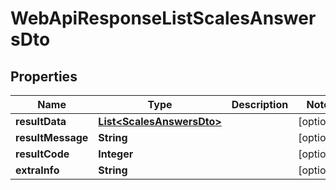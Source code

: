 
# WebApiResponseListScalesAnswersDto

## Properties
Name | Type | Description | Notes
------------ | ------------- | ------------- | -------------
**resultData** | [**List&lt;ScalesAnswersDto&gt;**](ScalesAnswersDto.md) |  |  [optional]
**resultMessage** | **String** |  |  [optional]
**resultCode** | **Integer** |  |  [optional]
**extraInfo** | **String** |  |  [optional]



